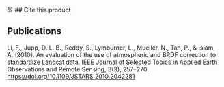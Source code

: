 % ## Cite this product

## Publications

Li, F., Jupp, D. L. B., Reddy, S., Lymburner, L., Mueller, N., Tan, P., & Islam, A. (2010). An evaluation of the use of atmospheric and BRDF correction to standardize Landsat data. IEEE Journal of Selected Topics in Applied Earth Observations and Remote Sensing, 3(3), 257–270. https://doi.org/10.1109/JSTARS.2010.2042281

